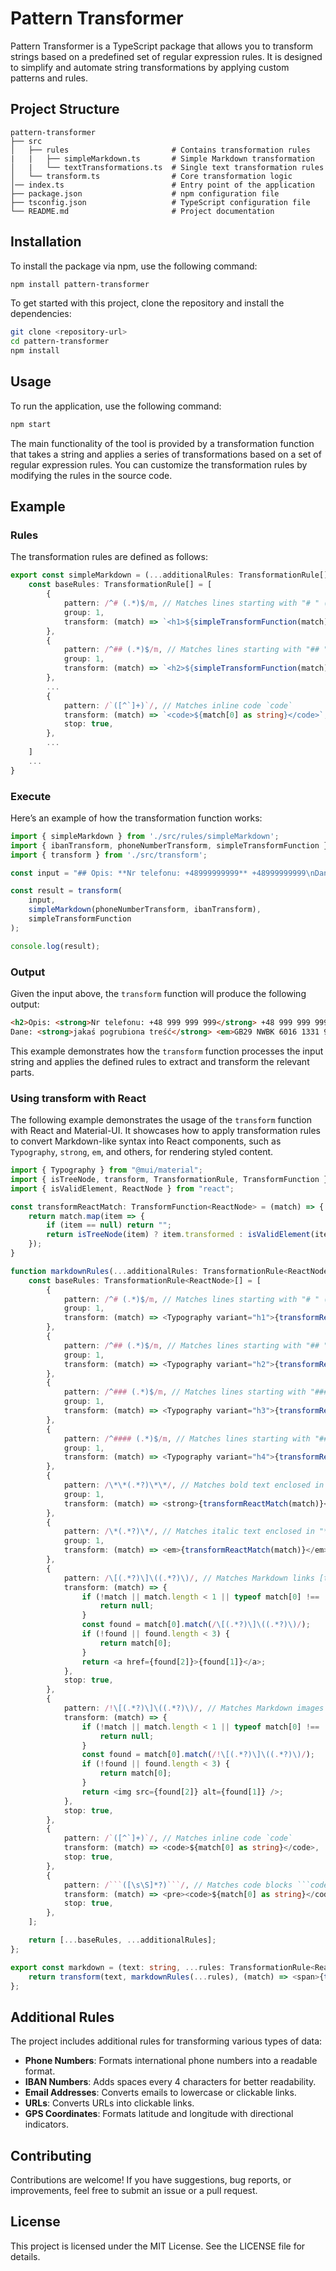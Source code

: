 # Pattern Transformer

Pattern Transformer is a TypeScript package that allows you to transform strings based on a predefined set of regular expression rules. It is designed to simplify and automate string transformations by applying custom patterns and rules.

## Project Structure

```
pattern-transformer
├── src
│   ├── rules                       # Contains transformation rules
|   |   ├── simpleMarkdown.ts       # Simple Markdown transformation
│   |   └── textTransformations.ts  # Single text transformation rules
│   └── transform.ts                # Core transformation logic
│── index.ts                        # Entry point of the application
├── package.json                    # npm configuration file
├── tsconfig.json                   # TypeScript configuration file
└── README.md                       # Project documentation
```

## Installation

To install the package via npm, use the following command:

```bash
npm install pattern-transformer
```

To get started with this project, clone the repository and install the dependencies:

```bash
git clone <repository-url>
cd pattern-transformer
npm install
```

## Usage

To run the application, use the following command:

```bash
npm start
```

The main functionality of the tool is provided by a transformation function that takes a string and applies a series of transformations based on a set of regular expression rules. You can customize the transformation rules by modifying the rules in the source code.

## Example

### Rules

The transformation rules are defined as follows:

```typescript
export const simpleMarkdown = (...additionalRules: TransformationRule[]): TransformationRule[] => {
    const baseRules: TransformationRule[] = [
        {
            pattern: /^# (.*)$/m, // Matches lines starting with "# " (Markdown header level 1)
            group: 1,
            transform: (match) => `<h1>${simpleTransformFunction(match)}</h1>`,
        },
        {
            pattern: /^## (.*)$/m, // Matches lines starting with "## " (Markdown header level 2)
            group: 1,
            transform: (match) => `<h2>${simpleTransformFunction(match)}</h2>`,
        },
        ...
        {
            pattern: /`([^`]+)`/, // Matches inline code `code`
            transform: (match) => `<code>${match[0] as string}</code>`,
            stop: true,
        },
        ...
    ]
    ...
}
```

### Execute

Here’s an example of how the transformation function works:

```typescript
import { simpleMarkdown } from './src/rules/simpleMarkdown';
import { ibanTransform, phoneNumberTransform, simpleTransformFunction } from './src/rules/textTransforms';
import { transform } from './src/transform';

const input = "## Opis: **Nr telefonu: +48999999999** +48999999999\nDane: **jakaś pogrubiona treść** *GB29NWBK60161331926819* PL12345678901234567890123456";

const result = transform(
    input, 
    simpleMarkdown(phoneNumberTransform, ibanTransform),
    simpleTransformFunction
);

console.log(result);
```

### Output

Given the input above, the `transform` function will produce the following output:

```html
<h2>Opis: <strong>Nr telefonu: +48 999 999 999</strong> +48 999 999 999</h2>
Dane: <strong>jakaś pogrubiona treść</strong> <em>GB29 NWBK 6016 1331 9268 19</em> PL12 3456 7890 1234 5678 9012 3456
```

This example demonstrates how the `transform` function processes the input string and applies the defined rules to extract and transform the relevant parts.

### Using transform with React

The following example demonstrates the usage of the `transform` function with React and Material-UI. It showcases how to apply transformation rules to convert Markdown-like syntax into React components, such as `Typography`, `strong`, `em`, and others, for rendering styled content.

```ts
import { Typography } from "@mui/material";
import { isTreeNode, transform, TransformationRule, TransformFunction } from "pattern-transformer";
import { isValidElement, ReactNode } from "react";

const transformReactMatch: TransformFunction<ReactNode> = (match) => {
    return match.map(item => {
        if (item == null) return "";
        return isTreeNode(item) ? item.transformed : isValidElement(item) ? item : item.toString();
    });
}

function markdownRules(...additionalRules: TransformationRule<ReactNode>[]): TransformationRule<ReactNode>[] {
    const baseRules: TransformationRule<ReactNode>[] = [
        {
            pattern: /^# (.*)$/m, // Matches lines starting with "# " (Markdown header level 1)
            group: 1,
            transform: (match) => <Typography variant="h1">{transformReactMatch(match)}</Typography>,
        },
        {
            pattern: /^## (.*)$/m, // Matches lines starting with "## " (Markdown header level 2)
            group: 1,
            transform: (match) => <Typography variant="h2">{transformReactMatch(match)}</Typography>,
        },
        {
            pattern: /^### (.*)$/m, // Matches lines starting with "### " (Markdown header level 3)
            group: 1,
            transform: (match) => <Typography variant="h3">{transformReactMatch(match)}</Typography>,
        },
        {
            pattern: /^#### (.*)$/m, // Matches lines starting with "#### " (Markdown header level 4)
            group: 1,
            transform: (match) => <Typography variant="h4">{transformReactMatch(match)}</Typography>,
        },
        {
            pattern: /\*\*(.*?)\*\*/, // Matches bold text enclosed in "**"
            group: 1,
            transform: (match) => <strong>{transformReactMatch(match)}</strong>,
        },
        {
            pattern: /\*(.*?)\*/, // Matches italic text enclosed in "*"
            group: 1,
            transform: (match) => <em>{transformReactMatch(match)}</em>,
        },
        {
            pattern: /\[(.*?)\]\((.*?)\)/, // Matches Markdown links [text](url)
            transform: (match) => {
                if (!match || match.length < 1 || typeof match[0] !== 'string') {
                    return null;
                }
                const found = match[0].match(/\[(.*?)\]\((.*?)\)/);
                if (!found || found.length < 3) {
                    return match[0];
                }
                return <a href={found[2]}>{found[1]}</a>;
            },
            stop: true,
        },
        {
            pattern: /!\[(.*?)\]\((.*?)\)/, // Matches Markdown images ![alt](url)
            transform: (match) => {
                if (!match || match.length < 1 || typeof match[0] !== 'string') {
                    return null;
                }
                const found = match[0].match(/!\[(.*?)\]\((.*?)\)/);
                if (!found || found.length < 3) {
                    return match[0];
                }
                return <img src={found[2]} alt={found[1]} />;
            },
            stop: true,
        },
        {
            pattern: /`([^`]+)`/, // Matches inline code `code`
            transform: (match) => <code>${match[0] as string}</code>,
            stop: true,
        },
        {
            pattern: /```([\s\S]*?)```/, // Matches code blocks ```code```
            transform: (match) => <pre><code>${match[0] as string}</code></pre>,
            stop: true,
        },
    ];

    return [...baseRules, ...additionalRules];
};

export const markdown = (text: string, ...rules: TransformationRule<ReactNode>[]): ReactNode => {
    return transform(text, markdownRules(...rules), (match) => <span>{transformReactMatch(match)}</span>);
};
```

## Additional Rules

The project includes additional rules for transforming various types of data:

- **Phone Numbers**: Formats international phone numbers into a readable format.
- **IBAN Numbers**: Adds spaces every 4 characters for better readability.
- **Email Addresses**: Converts emails to lowercase or clickable links.
- **URLs**: Converts URLs into clickable links.
- **GPS Coordinates**: Formats latitude and longitude with directional indicators.

## Contributing

Contributions are welcome! If you have suggestions, bug reports, or improvements, feel free to submit an issue or a pull request.

## License

This project is licensed under the MIT License. See the LICENSE file for details.